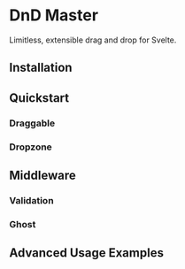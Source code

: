 # DnD Master

Limitless, extensible drag and drop for Svelte.

## Installation

## Quickstart

### Draggable

### Dropzone

## Middleware

### Validation

### Ghost

## Advanced Usage Examples
